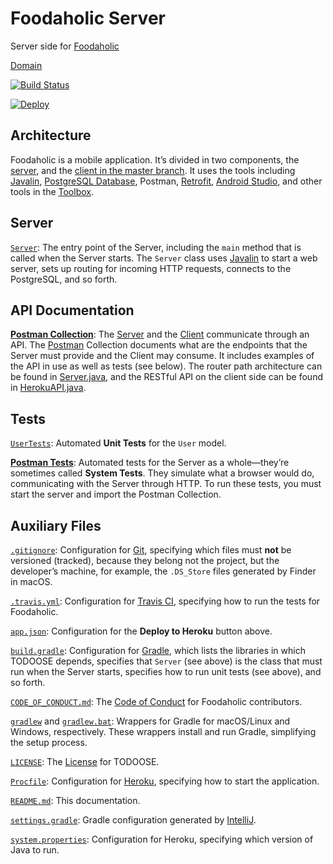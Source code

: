 # Foodaholic Server

Server side for [Foodaholic](https://github.com/jhu-oose/2019-group-foodaholic)

[Domain](https://foodaholic-server.herokuapp.com/)

[![Build Status](https://travis-ci.com/jhu-oose/2019-group-foodaholic.svg?token=Yvm3VPp4XxeBzBvUuySs&branch=server)]( https://travis-ci.com/jhu-oose/2019-group-foodaholic )

[![Deploy](https://www.herokucdn.com/deploy/button.svg)](https://heroku.com/deploy)

## Architecture

Foodaholic is a mobile application. It’s divided in two components, the [server](#server), and the [client in the master branch]( https://github.com/jhu-oose/2019-group-foodaholic/tree/master ). It uses the tools including [Javalin](https://www.jhu-oose.com/toolbox/#web-server-javalin), [PostgreSQL Database](https://www.postgresql.org/), Postman, [Retrofit](https://square.github.io/retrofit/), [Android Studio](https://developer.android.com/studio), and other tools in the [Toolbox](https://www.jhu-oose.com/toolbox/). 

## Server

[`Server`](https://github.com/jhu-oose/2019-group-foodaholic/blob/server/src/main/java/com/jhuoose/foodaholic/Server.java): The entry point of the Server, including the `main` method that is called when the Server starts. The `Server` class uses [Javalin](https://www.jhu-oose.com/toolbox/#web-server-javalin) to start a web server, sets up routing for incoming HTTP requests, connects to the PostgreSQL, and so forth.

## API Documentation

[**Postman Collection**](https://github.com/jhu-oose/2019-group-foodaholic/blob/server/docs/FOODAHOLIC.postman_collection.json ): The [Server]( https://github.com/jhu-oose/2019-group-foodaholic/tree/server ) and the [Client]( https://github.com/jhu-oose/2019-group-foodaholic/tree/master ) communicate through an API. The [Postman](https://www.jhu-oose.com/toolbox/#application-programming-interfaceapi-development-environmentade-postman) Collection documents what are the endpoints that the Server must provide and the Client may consume. It includes examples of the API in use as well as tests (see below). The router path architecture can be found in [Server.java]( https://github.com/jhu-oose/2019-group-foodaholic/blob/server/src/main/java/com/jhuoose/foodaholic/Server.java ), and the RESTful API on the client side can be found in [HerokuAPI.java]( https://github.com/jhu-oose/2019-group-foodaholic/blob/master/app/src/main/java/com/jhuoose/foodaholic/api/HerokuAPI.java ). 

## Tests

[`UserTests`](https://github.com/jhu-oose/2019-group-foodaholic/blob/server/src/test/java/com/jhuoose/foodaholic/models/UserTests.java ): Automated **Unit Tests** for the `User` model. 

[**Postman Tests**](https://github.com/jhu-oose/2019-group-foodaholic/blob/server/docs/FOODAHOLIC.postman_collection.json): Automated tests for the Server as a whole—they’re sometimes called **System Tests**. They simulate what a browser would do, communicating with the Server through HTTP. To run these tests, you must start the server and import the Postman Collection.

## Auxiliary Files

[`.gitignore`](/.gitignore): Configuration for [Git](https://www.jhu-oose.com/toolbox/#version-control-systemvcs-git), specifying which files must **not** be versioned (tracked), because they belong not the project, but the developer’s machine, for example, the `.DS_Store` files generated by Finder in macOS.

[`.travis.yml`](/.travis.yml): Configuration for [Travis CI](https://www.jhu-oose.com/toolbox/#continuous-integrationci-server-travisci), specifying how to run the tests for Foodaholic.

[`app.json`](/app.json): Configuration for the **Deploy to Heroku** button above.

[`build.gradle`](/build.gradle): Configuration for [Gradle](https://www.jhu-oose.com/toolbox/#build-system-gradle), which lists the libraries in which TODOOSE depends, specifies that `Server` (see above) is the class that must run when the Server starts, specifies how to run unit tests (see above), and so forth.

[`CODE_OF_CONDUCT.md`](/CODE_OF_CONDUCT.md): The [Code of Conduct](https://www.contributor-covenant.org/version/1/4/code-of-conduct) for Foodaholic contributors.

[`gradlew`](/gradlew) and [`gradlew.bat`](/gradlew.bat): Wrappers for Gradle for macOS/Linux and Windows, respectively. These wrappers install and run Gradle, simplifying the setup process.

[`LICENSE`](/LICENSE): The [License](https://choosealicense.com/licenses/mit/) for TODOOSE.

[`Procfile`](/Procfile): Configuration for [Heroku](https://www.jhu-oose.com/toolbox/#platform-heroku), specifying how to start the application.

[`README.md`](/README.md): This documentation.

[`settings.gradle`](/settings.gradle): Gradle configuration generated by [IntelliJ](https://www.jhu-oose.com/toolbox/#integrated-development-environmentide-intellijidea).

[`system.properties`](/system.properties): Configuration for Heroku, specifying which version of Java to run.